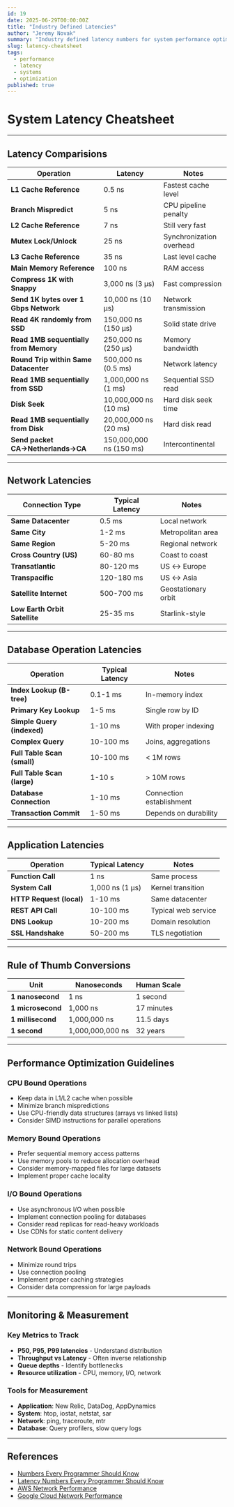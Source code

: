 ```yaml
---
id: 19
date: 2025-06-29T00:00:00Z
title: "Industry Defined Latencies"
author: "Jeremy Novak"
summary: "Industry defined latency numbers for system performance optimization"
slug: latency-cheatsheet
tags:
  - performance
  - latency
  - systems
  - optimization
published: true
---
```


# System Latency Cheatsheet

---

## Latency Comparisions

| Operation | Latency | Notes |
|-----------|---------|-------|
| **L1 Cache Reference** | 0.5 ns | Fastest cache level |
| **Branch Mispredict** | 5 ns | CPU pipeline penalty |
| **L2 Cache Reference** | 7 ns | Still very fast |
| **Mutex Lock/Unlock** | 25 ns | Synchronization overhead |
| **L3 Cache Reference** | 35 ns | Last level cache |
| **Main Memory Reference** | 100 ns | RAM access |
| **Compress 1K with Snappy** | 3,000 ns (3 μs) | Fast compression |
| **Send 1K bytes over 1 Gbps Network** | 10,000 ns (10 μs) | Network transmission |
| **Read 4K randomly from SSD** | 150,000 ns (150 μs) | Solid state drive |
| **Read 1MB sequentially from Memory** | 250,000 ns (250 μs) | Memory bandwidth |
| **Round Trip within Same Datacenter** | 500,000 ns (0.5 ms) | Network latency |
| **Read 1MB sequentially from SSD** | 1,000,000 ns (1 ms) | Sequential SSD read |
| **Disk Seek** | 10,000,000 ns (10 ms) | Hard disk seek time |
| **Read 1MB sequentially from Disk** | 20,000,000 ns (20 ms) | Hard disk read |
| **Send packet CA→Netherlands→CA** | 150,000,000 ns (150 ms) | Intercontinental |

---

## Network Latencies

| Connection Type | Typical Latency | Notes |
|----------------|----------------|-------|
| **Same Datacenter** | 0.5 ms | Local network |
| **Same City** | 1-2 ms | Metropolitan area |
| **Same Region** | 5-20 ms | Regional network |
| **Cross Country (US)** | 60-80 ms | Coast to coast |
| **Transatlantic** | 80-120 ms | US ↔ Europe |
| **Transpacific** | 120-180 ms | US ↔ Asia |
| **Satellite Internet** | 500-700 ms | Geostationary orbit |
| **Low Earth Orbit Satellite** | 25-35 ms | Starlink-style |

---

## Database Operation Latencies

| Operation | Typical Latency | Notes |
|-----------|----------------|-------|
| **Index Lookup (B-tree)** | 0.1-1 ms | In-memory index |
| **Primary Key Lookup** | 1-5 ms | Single row by ID |
| **Simple Query (indexed)** | 1-10 ms | With proper indexing |
| **Complex Query** | 10-100 ms | Joins, aggregations |
| **Full Table Scan (small)** | 10-100 ms | < 1M rows |
| **Full Table Scan (large)** | 1-10 s | > 10M rows |
| **Database Connection** | 1-10 ms | Connection establishment |
| **Transaction Commit** | 1-50 ms | Depends on durability |

---

## Application Latencies

| Operation | Typical Latency | Notes |
|-----------|----------------|-------|
| **Function Call** | 1 ns | Same process |
| **System Call** | 1,000 ns (1 μs) | Kernel transition |
| **HTTP Request (local)** | 1-10 ms | Same datacenter |
| **REST API Call** | 10-100 ms | Typical web service |
| **DNS Lookup** | 10-200 ms | Domain resolution |
| **SSL Handshake** | 50-200 ms | TLS negotiation |

---

## Rule of Thumb Conversions

| Unit | Nanoseconds | Human Scale |
|------|------------|-------------|
| **1 nanosecond** | 1 ns | 1 second |
| **1 microsecond** | 1,000 ns | 17 minutes |
| **1 millisecond** | 1,000,000 ns | 11.5 days |
| **1 second** | 1,000,000,000 ns | 32 years |

---

## Performance Optimization Guidelines

### CPU Bound Operations
- Keep data in L1/L2 cache when possible
- Minimize branch mispredictions
- Use CPU-friendly data structures (arrays vs linked lists)
- Consider SIMD instructions for parallel operations

### Memory Bound Operations  
- Prefer sequential memory access patterns
- Use memory pools to reduce allocation overhead
- Consider memory-mapped files for large datasets
- Implement proper cache locality

### I/O Bound Operations
- Use asynchronous I/O when possible
- Implement connection pooling for databases
- Consider read replicas for read-heavy workloads
- Use CDNs for static content delivery

### Network Bound Operations
- Minimize round trips
- Use connection pooling
- Implement proper caching strategies
- Consider data compression for large payloads

---

## Monitoring & Measurement

### Key Metrics to Track
- **P50, P95, P99 latencies** - Understand distribution
- **Throughput vs Latency** - Often inverse relationship  
- **Queue depths** - Identify bottlenecks
- **Resource utilization** - CPU, memory, I/O, network

### Tools for Measurement
- **Application**: New Relic, DataDog, AppDynamics
- **System**: htop, iostat, netstat, sar
- **Network**: ping, traceroute, mtr
- **Database**: Query profilers, slow query logs

---

## References

- [Numbers Every Programmer Should Know](https://gist.github.com/jboner/2841832)
- [Latency Numbers Every Programmer Should Know](https://colin-scott.github.io/personal_website/research/interactive_latency.html)
- [AWS Network Performance](https://docs.aws.amazon.com/AWSEC2/latest/UserGuide/enhanced-networking.html)
- [Google Cloud Network Performance](https://cloud.google.com/compute/docs/networking)
